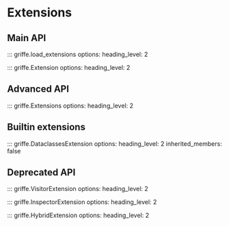 # Extensions

## **Main API**

::: griffe.load_extensions
    options:
        heading_level: 2

::: griffe.Extension
    options:
        heading_level: 2

## **Advanced API**

::: griffe.Extensions
    options:
        heading_level: 2

## **Builtin extensions**

::: griffe.DataclassesExtension
    options:
        heading_level: 2
        inherited_members: false

## **Deprecated API**

::: griffe.VisitorExtension
    options:
        heading_level: 2

::: griffe.InspectorExtension
    options:
        heading_level: 2

::: griffe.HybridExtension
    options:
        heading_level: 2